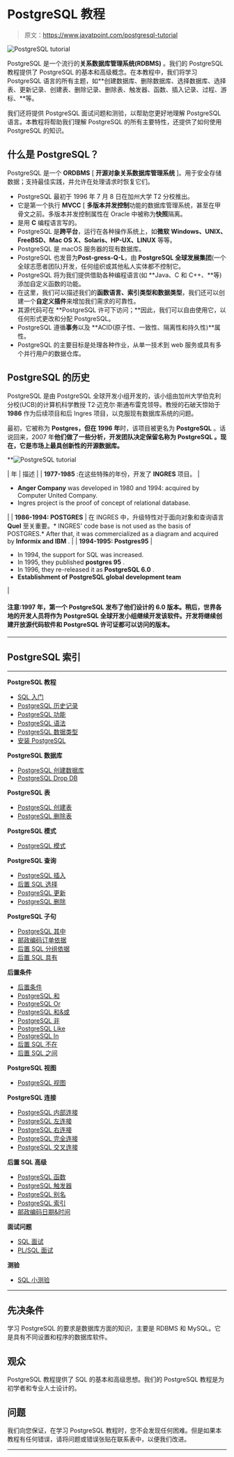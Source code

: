 # PostgreSQL 教程

> 原文：<https://www.javatpoint.com/postgresql-tutorial>

![PostgreSQL tutorial](img/fb541f5beddbee542da1f6f928e1bb14.png)

PostgreSQL 是一个流行的**关系数据库管理系统(RDBMS)** 。我们的 PostgreSQL 教程提供了 PostgreSQL 的基本和高级概念。在本教程中，我们将学习 PostgreSQL 语言的所有主题，如**创建数据库、删除数据库、选择数据库、选择表、更新记录、创建表、删除记录、删除表、触发器、函数、插入记录、过程、游标、**等。

我们还将提供 PostgreSQL 面试问题和测验，以帮助您更好地理解 PostgreSQL 语言。本教程将帮助我们理解 PostgreSQL 的所有主要特性，还提供了如何使用 PostgreSQL 的知识。

## 什么是 PostgreSQL？

PostgreSQL 是一个 **ORDBMS** [ **开源对象关系数据库管理系统** ]。用于安全存储数据；支持最佳实践，并允许在处理请求时恢复它们。

*   PostgreSQL 最初于 1996 年 7 月 8 日在加州大学 T2 分校推出。
*   它是第一个执行 **MVCC** [ **多版本并发控制**功能的数据库管理系统，甚至在甲骨文之前。多版本并发控制属性在 Oracle 中被称为**快照**隔离。
*   是用 **C** 编程语言写的。
*   PostgreSQL 是**跨平台**，运行在各种操作系统上，如**微软** **Windows、UNIX、FreeBSD、Mac OS X、Solaris、HP-UX、LINUX** 等等。
*   PostgreSQL 是 macOS 服务器的现有数据库。
*   PostgreSQL 也发音为**Post-gress-Q-L**，由 **PostgreSQL 全球发展集团**(一个全球志愿者团队)开发，任何组织或其他私人实体都不控制它。
*   PostgreSQL 将为我们提供借助各种编程语言(如 **Java、C 和 C++、**等)添加自定义函数的功能。
*   在这里，我们可以描述我们的**函数语言、索引类型和数据类型**，我们还可以创建一个**自定义插件**来增加我们需求的可靠性。
*   其源代码可在 **PostgreSQL 许可下访问；**因此，我们可以自由使用它，以任何形式更改和分配 PostgreSQL。
*   PostgreSQL 遵循**事务**以及 **ACID(原子性、一致性、隔离性和持久性)**属性。
*   PostgreSQL 的主要目标是处理各种作业，从单一技术到 web 服务或具有多个并行用户的数据仓库。

## PostgreSQL 的历史

PostgreSQL 是由 PostgreSQL 全球开发小组开发的，该小组由加州大学伯克利分校(UCB)的计算机科学教授 T2·迈克尔·斯通布雷克领导。教授的石破天惊始于 **1986** 作为后续项目和后 Ingres 项目，以克服现有数据库系统的问题。

最初，它被称为 **Postgres，**但**在 1996 年**时，该项目被更名为 **PostgreSQL** 。话说回来，2007 年**他们做了一些分析，开发团队决定保留名称为 **PostgreSQL** 。现在，它是市场上最具创新性的开源数据库。**

**![PostgreSQL tutorial](img/0516eb61f3cf1000de97ea32108d66c3.png)

| 年 | 描述 |
| **1977-1985** :在这些特殊的年份，开发了 **INGRES** 项目。 | 

*   **Anger Company** was developed in 1980 and 1994: acquired by Computer United Company.
*   Ingres project is the proof of concept of relational database.

 |
| **1986-1994: POSTGRES** | 在 INGRES 中，升级特性对于面向对象和查询语言 **Quel** 至关重要。*   INGRES' code base is not used as the basis of POSTGRES.*   After that, it was commercialized as a diagram and acquired by **Informix and IBM** . |
| **1994-1995: Postgres95** | 

*   In 1994, the support for SQL was increased.
*   In 1995, they published **postgres 95** .
*   In 1996, they re-released it as **PostgreSQL 6.0** .
*   **Establishment of PostgreSQL global development team**

 |

#### 注意:1997 年，第一个 PostgreSQL 发布了他们设计的 6.0 版本。稍后，世界各地的开发人员将作为 PostgreSQL 全球开发小组继续开发该软件。开发将继续创建开放源代码软件和 PostgreSQL 许可证都可以访问的版本。

* * *

## PostgreSQL 索引

* * *

**PostgreSQL 教程**

*   [SQL 入门](postgresql-tutorial)
*   [PostgreSQL 历史记录](postgresql-history)
*   [PostgreSQL 功能](postgresql-features)
*   [PostgreSQL 语法](postgresql-syntax)
*   [PostgreSQL 数据类型](postgresql-datatypes)
*   [安装 PostgreSQL](install-postgresql)

**PostgreSQL 数据库**

*   [PostgreSQL 创建数据库](postgresql-create-database)
*   [PostgreSQL Drop DB](postgresql-drop-database)

**PostgreSQL 表**

*   [PostgreSQL 创建表](postgresql-create-table)
*   [PostgreSQL 删除表](postgresql-drop-table)

**PostgreSQL 模式**

*   [PostgreSQL 模式](postgresql-schema)

**PostgreSQL 查询**

*   [PostgreSQL 插入](postgresql-insert)
*   [后置 SQL 选择](postgresql-select)
*   [PostgreSQL 更新](postgresql-update)
*   [PostgreSQL 删除](postgresql-delete)

**PostgreSQL 子句**

*   [PostgreSQL 其中](postgresql-where-clause)
*   [邮政编码订单依据](postgresql-order-by-clause)
*   [后置 SQL 分组依据](postgresql-group-by-clause)
*   [后置 SQL 具有](postgresql-having-clause)

**后置条件**

*   [后置条件](postgresql-condition)
*   [PostgreSQL 和](postgresql-and-condition)
*   [PostgreSQL Or](postgresql-or-condition)
*   [PostgreSQL 和&或](postgresql-and-or-condition)
*   [PostgreSQL 非](postgresql-not-condition)
*   [PostgreSQL Like](postgresql-like-condition)
*   [PostgreSQL In](postgresql-in-condition)
*   [后置 SQL 不在](postgresql-not-in-condition)
*   [后置 SQL 之间](postgresql-between-condition)

**PostgreSQL 视图**

*   [PostgreSQL 视图](postgresql-view)

**PostgreSQL 连接**

*   [PostgreSQL 内部连接](postgresql-join)
*   [PostgreSQL 左连接](postgresql-left-join)
*   [PostgreSQL 右连接](postgresql-right-join)
*   [PostgreSQL 完全连接](postgresql-full-join)
*   [PostgreSQL 交叉连接](postgresql-cross-join)

**后置 SQL 高级**

*   [PostgreSQL 函数](postgresql-functions)
*   [PostgreSQL 触发器](postgresql-trigger)
*   [PostgreSQL 别名](postgresql-alias)
*   [PostgreSQL 索引](postgresql-indexes)
*   [邮政编码日期&时间](postgresql-date-time)

**面试问题**

*   [SQL 面试](sql-interview-questions)
*   [PL/SQL 面试](pl-sql-interview-questions)

**测验**

*   [SQL 小测验](sql-quiz)

* * *

## 先决条件

学习 PostgreSQL 的要求是数据库方面的知识，主要是 RDBMS 和 MySQL。它是具有不同设置和程序的数据库软件。

## 观众

PostgreSQL 教程提供了 SQL 的基本和高级思想。我们的 PostgreSQL 教程是为初学者和专业人士设计的。

## 问题

我们向您保证，在学习 PostgreSQL 教程时，您不会发现任何困难。但是如果本教程有任何错误，请将问题或错误张贴在联系表中，以便我们改进。

* * ***